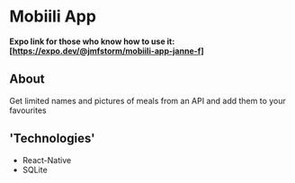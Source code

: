 # Mobiili App

**Expo link for those who know how to use it: [https://expo.dev/@jmfstorm/mobiili-app-janne-f]**

## About

Get limited names and pictures of meals from an API and add them to your favourites

## 'Technologies'

- React-Native
- SQLite
